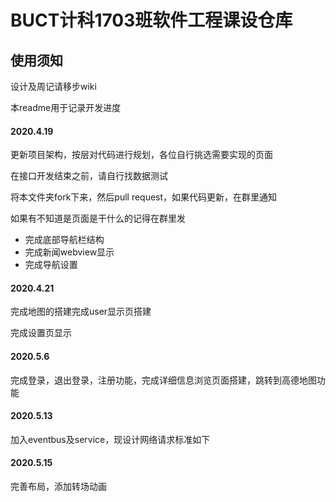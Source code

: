 # BUCT计科1703班软件工程课设仓库

## 使用须知
设计及周记请移步wiki

本readme用于记录开发进度

#### 2020.4.19

更新项目架构，按层对代码进行规划，各位自行挑选需要实现的页面

在接口开发结束之前，请自行找数据测试

将本文件夹fork下来，然后pull request，如果代码更新，在群里通知

如果有不知道是页面是干什么的记得在群里发

* 完成底部导航栏结构
* 完成新闻webview显示
* 完成导航设置

#### 2020.4.21

完成地图的搭建完成user显示页搭建

完成设置页显示

#### 2020.5.6

完成登录，退出登录，注册功能，完成详细信息浏览页面搭建，跳转到高德地图功能

#### 2020.5.13

加入eventbus及service，现设计网络请求标准如下

#### 2020.5.15

完善布局，添加转场动画